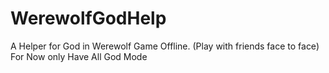 # WerewolfGodHelp

A Helper for God in Werewolf Game Offline. (Play with friends face to face)
For Now only Have All God Mode

